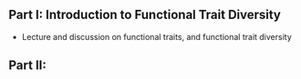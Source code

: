## Part I: Introduction to Functional Trait Diversity 
  
  - Lecture and discussion on functional traits, and functional trait diversity

## Part II: 

